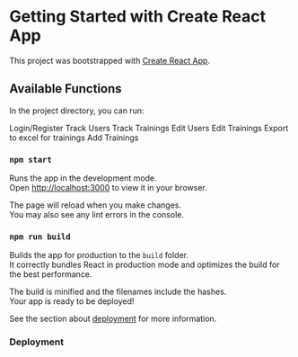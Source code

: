 # Getting Started with Create React App

This project was bootstrapped with [Create React App]([https://github.com/pgbpito/training_james/edit/pdrrmo-training).

## Available Functions

In the project directory, you can run:

Login/Register
Track Users
Track Trainings
Edit Users
Edit Trainings
Export to excel for trainings
Add Trainings

### `npm start`

Runs the app in the development mode.\
Open [http://localhost:3000](http://localhost:3000) to view it in your browser.

The page will reload when you make changes.\
You may also see any lint errors in the console.

### `npm run build`

Builds the app for production to the `build` folder.\
It correctly bundles React in production mode and optimizes the build for the best performance.

The build is minified and the filenames include the hashes.\
Your app is ready to be deployed!

See the section about [deployment](https://facebook.github.io/create-react-app/docs/deployment) for more information.

### Deployment



